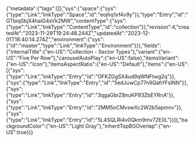 {"metadata":{"tags":[]},"sys":{"space":{"sys":{"type":"Link","linkType":"Space","id":"eojhq1xf4v9y"}},"type":"Entry","id":"GTbiqSbjX4haiG4sVk2MW","contentType":{"sys":{"type":"Link","linkType":"ContentType","id":"collection"}},"revision":4,"createdAt":"2023-11-29T19:24:48.244Z","updatedAt":"2023-12-01T18:40:14.274Z","environment":{"sys":{"id":"master","type":"Link","linkType":"Environment"}}},"fields":{"internalTitle":{"en-US":"Collection - Sector Types"},"variant":{"en-US":"Five Per Row"},"carouselAutoPlay":{"en-US":false},"itemsVariant":{"en-US":"Icon"},"itemsAspectRatio":{"en-US":"Default"},"items":{"en-US":[{"sys":{"type":"Link","linkType":"Entry","id":"OFKZGgSX4ud9qWNFtwg2q"}},{"sys":{"type":"Link","linkType":"Entry","id":"5edJuwCp77n9QafrfFsINN"}},{"sys":{"type":"Link","linkType":"Entry","id":"3qgaGbrZ8nuKP93ZbEYRnA"}},{"sys":{"type":"Link","linkType":"Entry","id":"2MM5oCMvswXc2W2b5apmnv"}},{"sys":{"type":"Link","linkType":"Entry","id":"5L4SQLRi4v0Qkm9mv72E0L"}}]},"backgroundColor":{"en-US":"Light Gray"},"inheritTopBGOverlap":{"en-US":true}}}